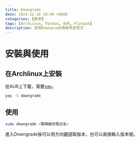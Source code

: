 ```yaml
---
title: Downgrade
date: 2024-12-16 20:46 +0800
categories: [教學]
tags: [ArchLinux, Pacman, AUR, Flatpak]
description: 使用Downgrade降級特定程式
---
```


# 安裝與使用
## 在Archlinux上安裝
從AUR上下載，需要[yay](/posts/Yay)。 <br>
```bash
yay -S downgrade
```

## 使用
```bash
sudo downgrade <需降級的程式名>
```

進入Downgrade後可以用方向鍵選取版本，也可以直接輸入版本號。
